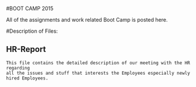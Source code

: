 #BOOT CAMP 2015

All of the assignments and work related Boot Camp is posted here.

#Description of Files:
 
## HR-Report
	
	This file contains the detailed description of our meeting with the HR regarding 
	all the issues and stuff that interests the Employees especially newly hired Employees.

